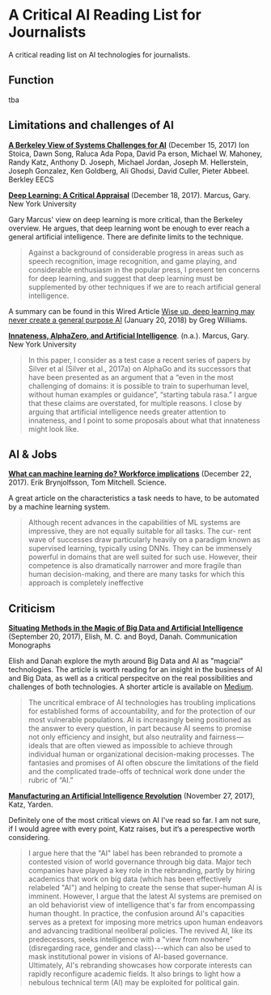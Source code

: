 # A Critical AI Reading List for Journalists
A critical reading list on AI technologies for journalists.

## Function

tba

## Limitations and challenges of AI

**[A Berkeley View of Systems Challenges for AI](https://www2.eecs.berkeley.edu/Pubs/TechRpts/2017/EECS-2017-159.html)** (December 15, 2017) Ion Stoica, Dawn Song, Raluca Ada Popa, David Pa erson, Michael W. Mahoney, Randy Katz, Anthony D. Joseph, Michael Jordan, Joseph M. Hellerstein, Joseph Gonzalez, Ken Goldberg, Ali Ghodsi, David Culler, Pieter Abbeel. Berkley EECS

**[Deep Learning: A Critical Appraisal](https://arxiv.org/pdf/1801.00631.pdf)** (December 18, 2017). Marcus, Gary. New York University

Gary Marcus' view on deep learning is more critical, than the Berkeley overview. He argues, that deep learning wont be enough to ever reach a general artificial intelligence. There are definite limits to the technique.

> Against a background of considerable progress in areas such as speech recognition, image recognition, and game playing, and considerable enthusiasm in the popular press, I present ten concerns for deep learning, and suggest that deep learning must be supplemented by other techniques if we are to reach artificial general intelligence.

A summary can be found in this Wired Article [Wise up, deep learning may never create a general purpose AI](http://www.wired.co.uk/article/deep-learning-automl-cloud-gary-marcus) (January 20, 2018) by Greg Williams.

**[Innateness, AlphaZero, and Artificial Intelligence](https://arxiv.org/pdf/1801.05667.pdf)**. (n.a.). Marcus, Gary. New York University

>  In this paper, I consider as a test case a recent series of papers by Silver et al (Silver et al., 2017a) on AlphaGo and its successors that have been presented as an argument that a “even in the most challenging of domains: it is possible to train to superhuman level, without human examples or guidance”, “starting tabula rasa.” I argue that these claims are overstated, for multiple reasons. I close by arguing that artificial intelligence needs greater attention to innateness, and I point to some proposals about what that innateness might look like.  

## AI & Jobs

**[What can machine learning do? Workforce implications](http://www.cs.cmu.edu/~tom/pubs/Science_WorkforceDec2017.pdf)** (December 22, 2017). Erik Brynjolfsson, Tom Mitchell. Science.

  A great article on the characteristics a task needs to have, to be automated by a machine learning system.
  
 > Although recent advances in the capabilities of ML systems are impressive, they are not equally suitable for all tasks. The cur- rent wave of successes draw particularly heavily on a paradigm known as supervised learning, typically using DNNs. They can be immensely powerful in domains that are well suited for such use. However, their competence is also dramatically narrower and more fragile than human decision-making, and there are many tasks for which this approach is completely ineffective



## Criticism

**[Situating Methods in the Magic of Big Data and Artificial Intelligence](https://papers.ssrn.com/sol3/papers.cfm?abstract_id=3040201)** (September 20, 2017), Elish, M. C. and Boyd, Danah. Communication Monographs

  Elish and Danah explore the myth around Big Data and AI as "magcial" technologies. The article is worth reading for an insight in the business of AI and Big Data, as well as a critical perspecitve on the real possibilities and challenges of both technologies. A shorter article is available on [Medium](https://points.datasociety.net/dont-call-ai-magic-142da16db408).
  
> The uncritical embrace of AI technologies has troubling implications for established forms of accountability, and for the protection of our most vulnerable populations. AI is increasingly being positioned as the answer to every question, in part because AI seems to promise not only efficiency and insight, but also neutrality and fairness — ideals that are often viewed as impossible to achieve through individual human or organizational decision-making processes. The fantasies and promises of AI often obscure the limitations of the field and the complicated trade-offs of technical work done under the rubric of “AI.”

**[Manufacturing an Artificial Intelligence Revolution](https://papers.ssrn.com/sol3/papers.cfm?abstract_id=3078224)** (November 27, 2017), Katz, Yarden. 

  Definitely one of the most critical views on AI I've read so far. I am not sure, if I would agree with every point, Katz raises, but it‘s a perespective worth considering.

> I argue here that the "AI" label has been rebranded to promote a contested vision of world governance through big data. Major tech companies have played a key role in the rebranding, partly by hiring academics that work on big data (which has been effectively relabeled "AI") and helping to create the sense that super-human AI is imminent. However, I argue that the latest AI systems are premised on an old behaviorist view of intelligence that's far from encompassing human thought. In practice, the confusion around AI's capacities serves as a pretext for imposing more metrics upon human endeavors and advancing traditional neoliberal policies. The revived AI, like its predecessors, seeks intelligence with a "view from nowhere" (disregarding race, gender and class)---which can also be used to mask institutional power in visions of AI-based governance. Ultimately, AI's rebranding showcases how corporate interests can rapidly reconfigure academic fields. It also brings to light how a nebulous technical term (AI) may be exploited for political gain.
